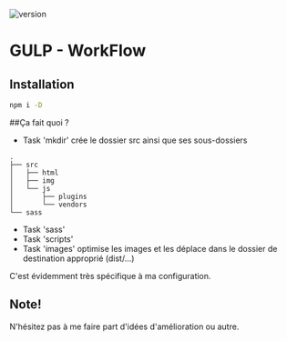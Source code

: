 ![version](https://img.shields.io/badge/version-1.0.0-orange.svg?style=flat-square)

GULP - WorkFlow
=================


## Installation
```bash
npm i -D
```

##Ça fait quoi ?

- Task 'mkdir' crée le dossier src ainsi que ses sous-dossiers

```
.
├── src
│   ├── html
│   ├── img
│   └── js
│       ├── plugins
│       └── vendors
└── sass
```

- Task 'sass' 
- Task 'scripts'
- Task 'images' optimise les images et les déplace dans le dossier de destination approprié (dist/...)

C'est évidemment très spécifique à ma configuration.

## Note!
N'hésitez pas à me faire part d'idées d'amélioration ou autre.
